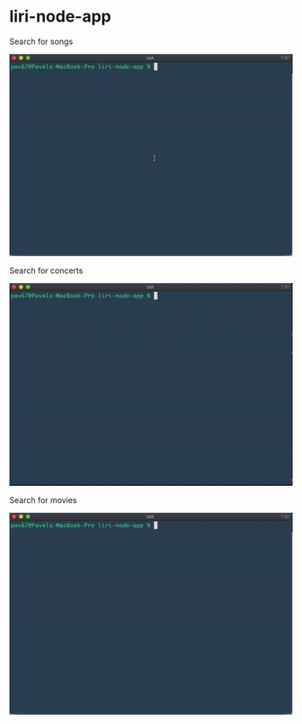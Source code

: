 # liri-node-app
Search for songs

![Image of liri-app](images/spotifythis.gif)

Search for concerts

![Image of liri-app](images/concertthis.gif)

Search for movies

![Image of liri-app](images/moviethis.gif)

